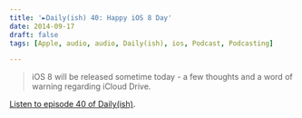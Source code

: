 ```yaml
---
title: '►Daily(ish) 40: Happy iOS 8 Day'
date: 2014-09-17
draft: false
tags: [Apple, audio, audio, Daily(ish), ios, Podcast, Podcasting]

---
```


> iOS 8 will be released sometime today - a few thoughts and a word of warning regarding iCloud Drive.

[Listen to episode 40 of Daily(ish)](http://goodstuff.fm/dailyish/40).